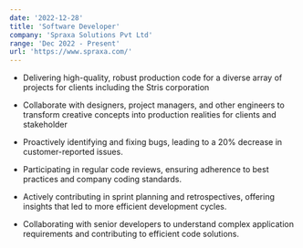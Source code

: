 ```yaml
---
date: '2022-12-28'
title: 'Software Developer'
company: 'Spraxa Solutions Pvt Ltd'
range: 'Dec 2022 - Present'
url: 'https://www.spraxa.com/'
---
```


- Delivering high-quality, robust production code for a diverse array of projects for clients including the Stris corporation

- Collaborate with designers, project managers, and other engineers to transform creative concepts into production realities for clients and stakeholder

- Proactively identifying and fixing bugs, leading to a 20% decrease in customer-reported issues.

- Participating in regular code reviews, ensuring adherence to best practices and company coding
  standards.

- Actively contributing in sprint planning and retrospectives, offering insights that led to more efficient
  development cycles.

- Collaborating with senior developers to understand complex application requirements and contributing to
  efficient code solutions.
